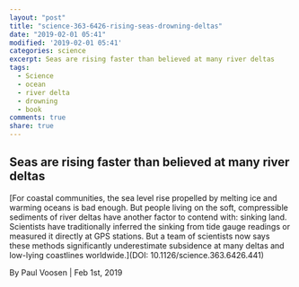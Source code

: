 ```yaml
---
layout: "post"
title: "science-363-6426-rising-seas-drowning-deltas"
date: "2019-02-01 05:41"
modified: '2019-02-01 05:41'
categories: science
excerpt: Seas are rising faster than believed at many river deltas
tags:
  - Science
  - ocean
  - river delta
  - drowning
  - book
comments: true
share: true
---
```


## Seas are rising faster than believed at many river deltas

[For coastal communities, the sea level rise propelled by melting ice and warming oceans is bad enough. But people living on the soft, compressible sediments of river deltas have another factor to contend with: sinking land. Scientists have traditionally inferred the sinking from tide gauge readings or measured it directly at GPS stations. But a team of scientists now says these methods significantly underestimate subsidence at many deltas and low-lying coastlines worldwide.](DOI: 10.1126/science.363.6426.441)

By Paul Voosen | Feb 1st, 2019
